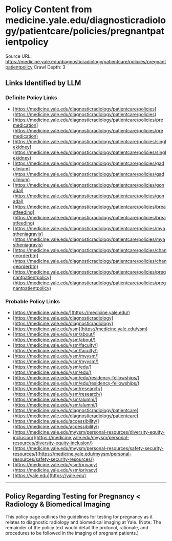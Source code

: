 # Policy Content from medicine.yale.edu/diagnosticradiology/patientcare/policies/pregnantpatientpolicy

Source URL: https://medicine.yale.edu/diagnosticradiology/patientcare/policies/pregnantpatientpolicy
Crawl Depth: 3

## Links Identified by LLM

### Definite Policy Links

- [https://medicine.yale.edu/diagnosticradiology/patientcare/policies](https://medicine.yale.edu/diagnosticradiology/patientcare/policies)
- [https://medicine.yale.edu/diagnosticradiology/patientcare/policies/premedication](https://medicine.yale.edu/diagnosticradiology/patientcare/policies/premedication)
- [https://medicine.yale.edu/diagnosticradiology/patientcare/policies/singlekidney](https://medicine.yale.edu/diagnosticradiology/patientcare/policies/singlekidney)
- [https://medicine.yale.edu/diagnosticradiology/patientcare/policies/gadolinium](https://medicine.yale.edu/diagnosticradiology/patientcare/policies/gadolinium)
- [https://medicine.yale.edu/diagnosticradiology/patientcare/policies/gonadal](https://medicine.yale.edu/diagnosticradiology/patientcare/policies/gonadal)
- [https://medicine.yale.edu/diagnosticradiology/patientcare/policies/breastfeeding](https://medicine.yale.edu/diagnosticradiology/patientcare/policies/breastfeeding)
- [https://medicine.yale.edu/diagnosticradiology/patientcare/policies/myastheniagravis](https://medicine.yale.edu/diagnosticradiology/patientcare/policies/myastheniagravis)
- [https://medicine.yale.edu/diagnosticradiology/patientcare/policies/changeorderbtn](https://medicine.yale.edu/diagnosticradiology/patientcare/policies/changeorderbtn)
- [https://medicine.yale.edu/diagnosticradiology/patientcare/policies/pregnantpatientpolicy](https://medicine.yale.edu/diagnosticradiology/patientcare/policies/pregnantpatientpolicy)

### Probable Policy Links

- [https://medicine.yale.edu/](https://medicine.yale.edu/)
- [https://medicine.yale.edu/diagnosticradiology](https://medicine.yale.edu/diagnosticradiology)
- [https://medicine.yale.edu/ysm](https://medicine.yale.edu/ysm)
- [https://medicine.yale.edu/ysm/about/](https://medicine.yale.edu/ysm/about/)
- [https://medicine.yale.edu/ysm/faculty/](https://medicine.yale.edu/ysm/faculty/)
- [https://medicine.yale.edu/ysm/myysm/](https://medicine.yale.edu/ysm/myysm/)
- [https://medicine.yale.edu/ysm/edu/](https://medicine.yale.edu/ysm/edu/)
- [https://medicine.yale.edu/ysm/edu/residency-fellowships/](https://medicine.yale.edu/ysm/edu/residency-fellowships/)
- [https://medicine.yale.edu/ysm/research/](https://medicine.yale.edu/ysm/research/)
- [https://medicine.yale.edu/ysm/alumni/](https://medicine.yale.edu/ysm/alumni/)
- [https://medicine.yale.edu/diagnosticradiology/patientcare](https://medicine.yale.edu/diagnosticradiology/patientcare)
- [https://medicine.yale.edu/accessibility/](https://medicine.yale.edu/accessibility/)
- [https://medicine.yale.edu/myysm/personal-resources/diversity-equity-inclusion/](https://medicine.yale.edu/myysm/personal-resources/diversity-equity-inclusion/)
- [https://medicine.yale.edu/myysm/personal-resources/safety-security-resources/](https://medicine.yale.edu/myysm/personal-resources/safety-security-resources/)
- [https://medicine.yale.edu/ysm/privacy](https://medicine.yale.edu/ysm/privacy)
- [https://yale.edu](https://yale.edu)

---

## Policy Regarding Testing for Pregnancy < Radiology & Biomedical Imaging

This policy page outlines the guidelines for testing for pregnancy as it relates to diagnostic radiology and biomedical imaging at Yale. (Note: The remainder of the policy text would detail the protocol, rationale, and procedures to be followed in the imaging of pregnant patients.)